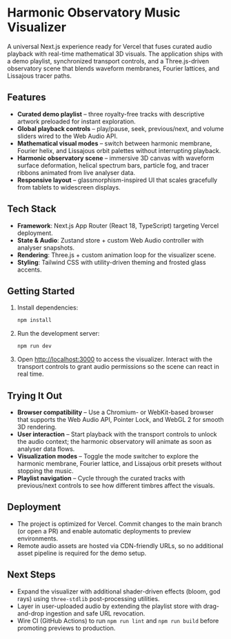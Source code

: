 # Harmonic Observatory Music Visualizer

A universal Next.js experience ready for Vercel that fuses curated audio playback with real-time mathematical 3D visuals. The application ships with a demo playlist, synchronized transport controls, and a Three.js-driven observatory scene that blends waveform membranes, Fourier lattices, and Lissajous tracer paths.

## Features

- **Curated demo playlist** – three royalty-free tracks with descriptive artwork preloaded for instant exploration.
- **Global playback controls** – play/pause, seek, previous/next, and volume sliders wired to the Web Audio API.
- **Mathematical visual modes** – switch between harmonic membrane, Fourier helix, and Lissajous orbit palettes without interrupting playback.
- **Harmonic observatory scene** – immersive 3D canvas with waveform surface deformation, helical spectrum bars, particle fog, and tracer ribbons animated from live analyser data.
- **Responsive layout** – glassmorphism-inspired UI that scales gracefully from tablets to widescreen displays.

## Tech Stack

- **Framework**: Next.js App Router (React 18, TypeScript) targeting Vercel deployment.
- **State & Audio**: Zustand store + custom Web Audio controller with analyser snapshots.
- **Rendering**: Three.js + custom animation loop for the visualizer scene.
- **Styling**: Tailwind CSS with utility-driven theming and frosted glass accents.

## Getting Started

1. Install dependencies:

   ```bash
   npm install
   ```

2. Run the development server:

   ```bash
   npm run dev
   ```

3. Open [http://localhost:3000](http://localhost:3000) to access the visualizer. Interact with the transport controls to grant audio permissions so the scene can react in real time.

## Trying It Out

- **Browser compatibility** – Use a Chromium- or WebKit-based browser that supports the Web Audio API, Pointer Lock, and WebGL 2 for smooth 3D rendering.
- **User interaction** – Start playback with the transport controls to unlock the audio context; the harmonic observatory will animate as soon as analyser data flows.
- **Visualization modes** – Toggle the mode switcher to explore the harmonic membrane, Fourier lattice, and Lissajous orbit presets without stopping the music.
- **Playlist navigation** – Cycle through the curated tracks with previous/next controls to see how different timbres affect the visuals.

## Deployment

- The project is optimized for Vercel. Commit changes to the main branch (or open a PR) and enable automatic deployments to preview environments.
- Remote audio assets are hosted via CDN-friendly URLs, so no additional asset pipeline is required for the demo setup.

## Next Steps

- Expand the visualizer with additional shader-driven effects (bloom, god rays) using `three-stdlib` post-processing utilities.
- Layer in user-uploaded audio by extending the playlist store with drag-and-drop ingestion and safe URL revocation.
- Wire CI (GitHub Actions) to run `npm run lint` and `npm run build` before promoting previews to production.

